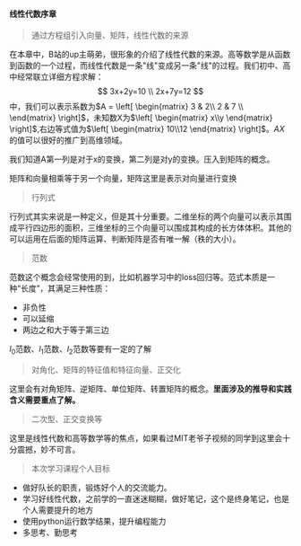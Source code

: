 #### 线性代数序章

> 通过方程组引入向量、矩阵，线性代数的来源

在本章中，B站的up主萌弟，很形象的介绍了线性代数的来源。高等数学是从函数到函数的一个过程，而线性代数是一条"线"变成另一条"线"的过程。我们初中、高中经常联立详细方程求解：
$$
3x+2y=10 \\ 2x+7y=12
$$
中，我们可以表示系数为$A = \left[ \begin{matrix}  3  & 2\\  2 & 7 \\  \end{matrix} \right]$，未知数X为$\left[ \begin{matrix}  x\\y \end{matrix} \right]$,右边等式值为$\left[ \begin{matrix}  10\\12 \end{matrix} \right]$。$AX$的值可以很好的推广到高维领域。



我们知道A第一列是对于x的变换，第二列是对y的变换。压入到矩阵的概念。

矩阵和向量相乘等于另一个向量，矩阵这里是表示对向量进行变换

> 行列式

行列式其实来说是一种定义，但是其十分重要。二维坐标的两个向量可以表示其围成平行四边形的面积，三维坐标的三个向量可以围成其构成的长方体体积。其他的可以运用在后面的矩阵运算、判断矩阵是否有唯一解（秩的大小）。

> 范数

范数这个概念会经常使用的到，比如机器学习中的loss回归等。范式本质是一种“长度”，其满足三种性质：

- 非负性
- 可以延缩
- 两边之和大于等于第三边

$l_0$范数、$l_1$范数、$l_2$范数等要有一定的了解

> 对角化、矩阵的特征值和特征向量、正交化

这里会有对角矩阵、逆矩阵、单位矩阵、转置矩阵的概念。**里面涉及的推导和实践含义需要重点了解。**

> 二次型、正交变换等

这里是线性代数和高等数学等的焦点，如果看过MIT老爷子视频的同学到这里会十分震撼，妙不可言。



> 本次学习课程个人目标

- 做好队长的职责，锻炼好个人的交流能力。
- 学习好线性代数，之前学的一直迷迷糊糊，做好笔记，这个是终身笔记，也是个人需要提升的地方
- 使用python运行数学结果，提升编程能力
- 多思考、勤思考